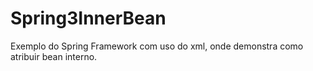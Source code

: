 # Spring3InnerBean

Exemplo do Spring Framework com uso do xml, onde demonstra como atribuir bean interno.
